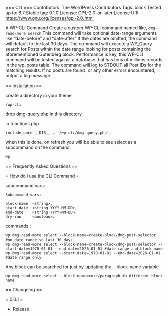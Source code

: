 === CLI  ===
Contributors:      The WordPress Contributors
Tags:              block
Tested up to:      6.7
Stable tag:        0.1.0
License:           GPL-2.0-or-later
License URI:       https://www.gnu.org/licenses/gpl-2.0.html



A WP-CLI Command
Create a custom WP-CLI command named like, `dmg-read-more search`
This command will take optional date-range arguments like “date-before” and “date-after” If the dates are omitted, the
command will default to the last 30 days.
The command will execute a WP_Query search for Posts within the date range looking for posts containing the
aforementioned Gutenberg block. Performance is key, this WP-CLI command will be tested against a database that has
tens of millions records in the wp_posts table.
The command will log to STDOUT all Post IDs for the matching results.
If no posts are found, or any other errors encountered, output a log message.

== Installation ==

create a directory in your theme 
```
/wp-cli
```
drop dmg-query.php in this directory

in functions.php 
```
include_once __DIR__ . '/wp-cli/dmg-query.php';
```

when this is done, on refresh you will be able to see select as a subcommand on the command
```
wp
```

== Frequently Asked Questions ==

= How do i use the CLI Command =

subcommand vars: 
```
Subcommand vars:

block-name  <string>,
start-date  <string YYYY-MM-DD>,
end-date    <string YYYY-MM-DD>,
dry-run     <boolean>.
```

commands : 
```
wp dmg-read-more select --block-name=create-block/dmg-post-selector #no date range so last 30 days
wp dmg-read-more select --block-name=create-block/dmg-post-selector --start-date=1970-01-01 --end-date=2026-01-01 #date range and block name
wp dmg-read-more select --start-date=1970-01-01 --end-date=2026-01-01 #date range only
```
Any block can be searched for just by updating the --block-name variable
```
wp dmg-read-more select --block-name=core/paragraph #a different block name
```


== Changelog ==

= 0.0.1 =
* Release

